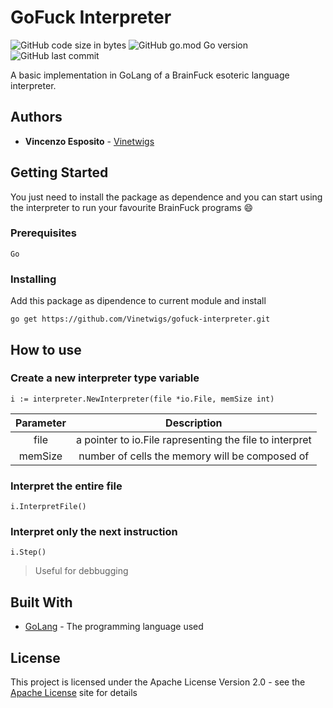 # GoFuck Interpreter
![GitHub code size in bytes](https://img.shields.io/github/languages/code-size/Vinetwigs/gofuck-interpreter)
![GitHub go.mod Go version](https://img.shields.io/github/go-mod/go-version/Vinetwigs/gofuck-interpreter?style=plastic)
![GitHub last commit](https://img.shields.io/github/last-commit/Vinetwigs/gofuck-interpreter)

A basic implementation in GoLang of a BrainFuck esoteric language interpreter.

## Authors

* **Vincenzo Esposito** - [Vinetwigs](https://github.com/Vinetwigs)

## Getting Started

You just need to install the package as dependence and you can start using the interpreter to run your favourite BrainFuck programs :smile:

### Prerequisites

```
Go
```

### Installing

Add this package as dipendence to current module and install
```
go get https://github.com/Vinetwigs/gofuck-interpreter.git
```

## How to use

### Create a new interpreter type variable

`i := interpreter.NewInterpreter(file *io.File, memSize int)`   


| Parameter |                       Description                       |
|:---------:|:-------------------------------------------------------:|
| file      | a pointer to io.File rapresenting the file to interpret |
| memSize   |      number of cells the memory will be composed of     | 

### Interpret the entire file

`i.InterpretFile()`

### Interpret only the next instruction

`i.Step()`

> Useful for debbugging


## Built With

* [GoLang](https://golang.org/) - The programming language used


## License

This project is licensed under the Apache License Version 2.0 - see the [Apache License](https://www.apache.org/licenses/LICENSE-2.0) site for details
